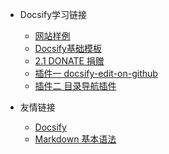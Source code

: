 <!-- _navbar.md -->

* Docsify学习链接
  * [网站样例](https://github.com/docsifyjs/awesome-docsify#showcase)
  * [Docsify基础模板](https://github.com/boxtrade/docsify_sample)
  * [2.1 DONATE 捐赠](donate/README.md)
  * [插件一  docsify-edit-on-github ](https://chengit1763113879qq.github.io/docsify-edit-on-github/#/?id=docsify-edit-on-github)
  * [插件二  目录导航插件 ](https://github.com/imyelo/docsify-pagination/blob/master/readme.md)

* 友情链接
  * [Docsify](https://docsify.js.org/#/zh-cn/)
  * [Markdown 基本语法](https://markdown.com.cn/basic-syntax/)

